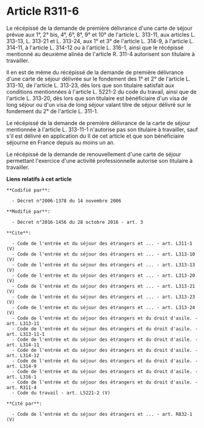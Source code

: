# Article R311-6

Le récépissé de la demande de première délivrance d'une carte de séjour prévue aux 1°, 2° bis, 4°, 6°, 8°, 9° et 10° de
l'article L. 313-11, aux articles L. 313-13, L. 313-21 et L. 313-24, aux 1° et 3° de l'article L. 314-9, à l'article L.
314-11, à l'article L. 314-12 ou à l'article L. 316-1, ainsi que le récépissé mentionné au deuxième alinéa de l'article R.
311-4 autorisent son titulaire à travailler. 

Il en est de même du récépissé de la demande de première délivrance d'une carte de séjour délivrée sur le fondement des 1° et
2° de l'article L. 313-10, de l'article L. 313-23, dès lors que son titulaire satisfait aux conditions mentionnées à
l'article L. 5221-2 du code du travail, ainsi que de l'article L. 313-20, dès lors que son titulaire est bénéficiaire d'un
visa de long séjour ou d'un visa de long séjour valant titre de séjour délivré sur le fondement du 2° de l'article L. 311-1. 

Le récépissé de la demande de première délivrance de la carte de séjour mentionnée à l'article L. 313-11-1 n'autorise pas son
titulaire à travailler, sauf s'il est délivré en application du II de cet article et que son bénéficiaire séjourne en France
depuis au moins un an. 

Le récépissé de la demande de renouvellement d'une carte de séjour permettant l'exercice d'une activité professionnelle
autorise son titulaire à travailler.

**Liens relatifs à cet article**

	**Codifié par**:

	  - Décret n°2006-1378 du 14 novembre 2006

	**Modifié par**:

	  - Décret n°2016-1456 du 28 octobre 2016 - art. 3

	**Cite**:

	  - Code de l'entrée et du séjour des étrangers et ... - art. L311-1 (V)
	  - Code de l'entrée et du séjour des étrangers et ... - art. L313-10 (V)
	  - Code de l'entrée et du séjour des étrangers et ... - art. L313-13 (V)
	  - Code de l'entrée et du séjour des étrangers et ... - art. L313-20 (V)
	  - Code de l'entrée et du séjour des étrangers et ... - art. L313-21 (V)
	  - Code de l'entrée et du séjour des étrangers et ... - art. L313-23 (V)
	  - Code de l'entrée et du séjour des étrangers et ... - art. L313-24 (V)
	  - Code de l'entrée et du séjour des étrangers et du droit d'asile. - art. L313-11
	  - Code de l'entrée et du séjour des étrangers et du droit d'asile. - art. L313-11-1
	  - Code de l'entrée et du séjour des étrangers et du droit d'asile. - art. L314-11
	  - Code de l'entrée et du séjour des étrangers et du droit d'asile. - art. L314-12
	  - Code de l'entrée et du séjour des étrangers et du droit d'asile. - art. L314-9
	  - Code de l'entrée et du séjour des étrangers et du droit d'asile. - art. L316-1
	  - Code de l'entrée et du séjour des étrangers et du droit d'asile. - art. R311-4
	  - Code du travail - art. L5221-2 (V)

	**Cité par**:

	  - Code de l'entrée et du séjour des étrangers et ... - art. R832-1 (V)
